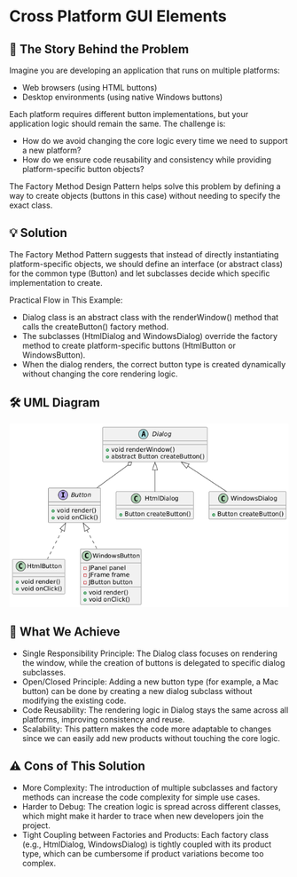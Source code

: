 # Cross Platform GUI Elements

## 📖 The Story Behind the Problem

Imagine you are developing an application that runs on multiple platforms:

* Web browsers (using HTML buttons)
* Desktop environments (using native Windows buttons)

Each platform requires different button implementations, but your application logic should remain the same. The challenge is:

* How do we avoid changing the core logic every time we need to support a new platform?
* How do we ensure code reusability and consistency while providing platform-specific button objects?

The Factory Method Design Pattern helps solve this problem by defining a way to create objects (buttons in this case) without needing to specify the exact class.

## 💡 Solution

The Factory Method Pattern suggests that instead of directly instantiating platform-specific objects, we should define an interface (or abstract class) for the common type (Button) and let subclasses decide which specific implementation to create.

Practical Flow in This Example:
* Dialog class is an abstract class with the renderWindow() method that calls the createButton() factory method.
* The subclasses (HtmlDialog and WindowsDialog) override the factory method to create platform-specific buttons (HtmlButton or WindowsButton).
* When the dialog renders, the correct button type is created dynamically without changing the core rendering logic.

## 🛠️ UML Diagram

![Cross Platform GUI Elements uml](uml.png)

## 🎯 What We Achieve

* Single Responsibility Principle: The Dialog class focuses on rendering the window, while the creation of buttons is delegated to specific dialog subclasses.
* Open/Closed Principle: Adding a new button type (for example, a Mac button) can be done by creating a new dialog subclass without modifying the existing code.
* Code Reusability: The rendering logic in Dialog stays the same across all platforms, improving consistency and reuse.
* Scalability: This pattern makes the code more adaptable to changes since we can easily add new products without touching the core logic.

## ⚠️ Cons of This Solution

* More Complexity: The introduction of multiple subclasses and factory methods can increase the code complexity for simple use cases.
* Harder to Debug: The creation logic is spread across different classes, which might make it harder to trace when new developers join the project.
* Tight Coupling between Factories and Products: Each factory class (e.g., HtmlDialog, WindowsDialog) is tightly coupled with its product type, which can be cumbersome if product variations become too complex.
